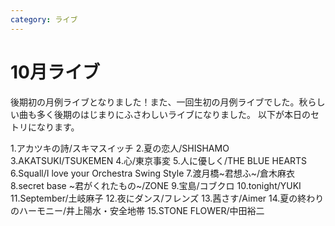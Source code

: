```yaml
---
category: ライブ
---
```

# 10月ライブ

後期初の月例ライブとなりました！また、一回生初の月例ライブでした。秋らしい曲も多く後期のはじまりにふさわしいライブになりました。
以下が本日のセトリになります。

1.アカツキの詩/スキマスイッチ
2.夏の恋人/SHISHAMO
3.AKATSUKI/TSUKEMEN
4.心/東京事変
5.人に優しく/THE BLUE HEARTS
6.Squall/I love your Orchestra Swing Style
7.渡月橋~君想ふ~/倉木麻衣
8.secret base ~君がくれたもの~/ZONE
9.宝島/コブクロ
10.tonight/YUKI
11.September/土岐麻子
12.夜にダンス/フレンズ
13.茜さす/Aimer
14.夏の終わりのハーモニー/井上陽水・安全地帯
15.STONE FLOWER/中田裕二

